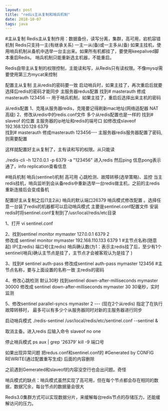 ```yaml
---
layout: post
title: "redis主从复制和哨兵机制"
date: 2018-10-07
tags: java
---
```


#主从复制
Redis主从复制作用：数据备份，读写分离，集群，高可用，宕机容错机制
Redis只支持一主(有继承关系)    一主一从(备)或一主多从(备)
如果主挂机，使用哨兵机制从备机中选举一台主出来。如果所有机都挂了，要使用keepalived脚本重启Redis。
哨兵机制只能重新选主机器，不能重启。

Redis自带主从复制的权限控制，主能读和写，从Redis只有读权限。不像mysql需要使用第三方mycat来控制

配置主从复制    主从redis的密码要一致   启动哨兵时，如果主挂了，再次重启后就要选择后redis的密码才能同步
主服务器redus配置
找到# masterauth <master-password> 修成masterauth 123456 -- 用于哨兵机制，如果主挂了，重启后选择出来主机的密码

从redis配置
1、克隆从服务器redis，克隆要记得刷新mac地址(网络适配器 NAT 高级)
2、修改从redis中的redis.conf文件    多个从redis配置也是一样的
找到# slaveof <masterip> <masterport>的位置  主服务器的ip地址和redis的端号口 如修改成slaveof 192.168.120.128 6379  
找到# masterauth <master-password> 修成masterauth 123456--- 主服务器redis服务器配置了密码,则需要配置

这样就配置好主从复制了，主有读和写的权限。从只能读

./redis-cli -h 127.0.0.1 -p 6379 -a "123456"  进入redis     然后ping 信息pong表示通了，info replication查看信息

#哨兵机制
哨兵(sentinel)机制  高可用 心跳检测、故障转移(选举策略)、监控
当主redis挂机，哨兵监听到会从备redis中重新选举一台redis做主机，之前的主redis重新连接后会变成备机

配置好主从复制之后(1主2从)     哨兵的默认端口26379
哨兵模式修改配置    。选择任意一台装了redis的机器都可以启动哨兵模式  主要是sentinel.conf配置文件
安装redis时将sentinel.conf复制到了/usr/local/redis/etc目录

1、打开      vi   sentinel.conf    

2、找到sentinel monitor mymaster 127.0.0.1 6379 2    
修改成 sentinel monitor mymaster  192.168.110.133 6379 1 
 #主节点名称(随意起) IP(主redis) 端口号(主redis) 哨兵确认数(为1：表示主redis挂了后，至少有1个sentinel(哨兵)确认主节点是挂了，主节点才会被客观认为是挂了 )

3、找到# sentinel auth-pass <master-name> <password> 
修改成sentinel auth-pass mymaster 123456       #主节点名称，要与上面设置的名称一致      主redis的密码

4、修改心跳检测 默认30秒
找到sentinel down-after-milliseconds mymaster 30000 
修改成  sentinel down-after-milliseconds mymaster 30      30毫秒，实时监测

5、修改sentinel parallel-syncs mymaster 2 --- (现在2个从redis) 指定了在执行故障转移时， 最多可以有多少个从服务器同时对新的主服务器进行同步

启动哨兵模式
./redis-sentinel /usr/local/redis/etc/sentinel.conf --sentinel &

取消主备。进入redis  后输入命令 slaveof no one

停止哨兵模式
ps aux | grep '26379' 
kill -9 端口号

如果出现异常问题  把redus.conf和sentinel.conf的 #Generated by CONFIG REWRITE(通过配置重写生成)   后面的内容删除

之前遇到Gemerated和slaveof的内容没空行也会出问题。奇怪



哨兵模式的缺点：哨兵模式虽然实现了高可用，但在每个节点都会存在相同的数据，数据冗余，每台节点的数据量会很大
	
Redis3.0集群方式可以实现数据分片，来缓解每台redis节点的存储压力，还能缓解访问的压力。
      
